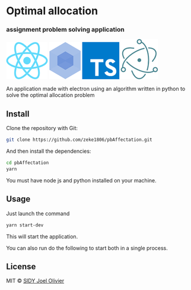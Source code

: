 # Optimal allocation

### assignment problem solving application

[![React](docs/img/react.png)](https://reactjs.org/)
[![Webpack](docs/img/webpack.png)](https://webpack.js.org/)
[![TypeScript](docs/img/ts.png)](https://www.typescriptlang.org/)
[![Electron](docs/img/electron.png)](https://electronjs.org/)


An application made with electron using an algorithm written in python to solve the optimal allocation problem

## Install
Clone the repository with Git:

```bash
git clone https://github.com/zeke1806/pbAffectation.git
```

And then install the dependencies:

```bash
cd pbAffectation
yarn
```
You must have node js and python installed on your machine.

## Usage

Just launch the command

```bash
yarn start-dev
```

This will start the application.

You can also run do the following to start both in a single process.

## License
MIT © [SIDY Joel Olivier](https://github.com/zeke1806)
